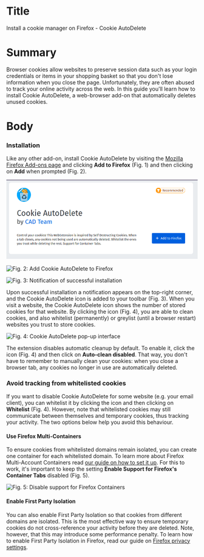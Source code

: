 # Title #
Install a cookie manager on Firefox - Cookie AutoDelete

# Summary #
Browser cookies allow websites to preserve session data such as your login
credentials or items in your shopping basket so that you don't lose information
when you close the page. Unfortunately, they are often abused to track your
online activity across the web. In this guide you'll learn how to install Cookie
AutoDelete, a web-browser add-on that automatically deletes unused cookies.

# Body #
### Installation ###

Like any other add-on, install Cookie AutoDelete by visiting the [Mozilla
Firefox Add-ons page][1] and clicking **Add to Firefox** (Fig. 1) and then
clicking on **Add** when prompted (Fig. 2).

![Fig. 1: Download Cookie AutoDelete](../images/Firefox/cad-add.png?raw=true)

![Fig. 2: Add Cookie AutoDelete to
Firefox](../images/Firefox/cad-prompt.png?raw=true)

![Fig. 3: Notification of successful
installation](../images/Firefox/cad-notify.png?raw=true)

Upon successful installation a notification appears on the top-right corner, and
the Cookie AutoDelete icon is added to your toolbar (Fig. 3). When you visit a
website, the Cookie AutoDelete icon shows the number of stored cookies for that
website. By clicking the icon (Fig. 4), you are able to clean cookies, and also
whitelist (permanently) or greylist (until a browser restart) websites you trust
to store cookies.

![Fig. 4: Cookie AutoDelete pop-up
interface](../images/Firefox/cad-test.png?raw=true)

The extension disables automatic cleanup by default. To enable it, click the
icon (Fig. 4) and then click on **Auto-clean disabled**. That way, you don't
have to remember to manually clean your cookies: when you close a browser tab,
any cookies no longer in use are automatically deleted.

### Avoid tracking from whitelisted cookies ###

If you want to disable Cookie AutoDelete for some website (e.g. your email
client), you can whitelist it by clicking the icon and then clicking on
**Whitelist** (Fig. 4). However, note that whitelisted cookies may still
communicate between themselves and temporary cookies, thus tracking your
activity. The two options below help you avoid this behaviour.

#### Use Firefox Multi-Containers ####

To ensure cookies from whitelisted domains remain isolated, you can create one
container for each whitelisted domain. To learn more about Firefox Multi-Account
Containers read [our guide on how to set it up][2]. For this
to work, it's important to keep the setting **Enable Support for Firefox's
Container Tabs** disabled (Fig. 5).

![Fig. 5: Disable support for Firefox
Containers](../images/Firefox/cad-containers.png?raw=true)

#### Enable First Party Isolation ####

You can also enable First Party Isolation so that cookies from different domains
are isolated. This is the most effective way to ensure temporary cookies do not
cross-reference your activity before they are deleted. Note, however, that this
may introduce some performance penalty. To learn how to enable First Party
Isolation in Firefox, read our guide on [Firefox privacy settings][3].

[1]: https://addons.mozilla.org/en-US/firefox/addon/cookie-autodelete/

[2]: firefox-containers.md

[3]: firefox-settings.md
